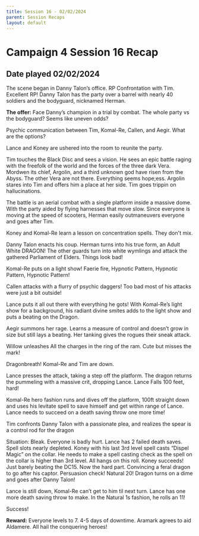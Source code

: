 ```yaml
---
title: Session 16 - 02/02/2024
parent: Session Recaps
layout: default
---
```


# Campaign 4 Session 16 Recap
## Date played 02/02/2024

The scene began in Danny Talon’s office.  RP Confrontation with Tim. Excellent RP!  Danny Talon has the party over a barrel with nearly 40 soldiers and the bodyguard, nicknamed Herman.

**The offer:** Face Danny’s champion in a trial by combat.  The whole party vs the bodyguard?  Seems like uneven odds?

Psychic communication between Tim, Komal-Re, Callen, and Aegir.  What are the options?

Lance and Koney are ushered into the room to reunite the party.

Tim touches the Black Disc and sees a vision.  He sees an epic battle raging with the freefolk of the world and the forces of the three dark Vera.  Mordwen its chief, Argolin, and a third unknown god have risen from the Abyss.  The other Vera are not there.  Everything seems hope;ess.  Argolin stares into Tim and offers him a place at her side.  Tim goes trippin on hallucinations.

The battle is an aerial combat with a single platform inside a massive dome.  With the party aided by flying harnesses that move slow.  Since everyone is moving at the speed of scooters, Herman easily outmaneuvers everyone and goes after Tim.

Koney and Komal-Re learn a lesson on concentration spells.  They don't mix.

Danny Talon enacts his coup.  Herman turns into his true form, an Adult White DRAGON!  The other guards turn into white wymlings and attack the gathered Parliament of Elders.  Things look bad!

Komal-Re puts on a light show! Faerie fire, Hypnotic Pattern, Hypnotic Pattern, Hypnotic Pattern!

Callen attacks with a flurry of psychic daggers! Too bad most of his attacks were just a bit outside!

Lance puts it all out there with everything he gots! With Komal-Re’s light show for a background, his radiant divine smites adds to the light show and puts a beating on the Dragon.

Aegir summons her rage.  Learns a measure of control and doesn’t grow in size but still lays a beating.  Her tanking gives the rogues their sneak attack.

Willow unleashes All the charges in the ring of the ram.  Cute but misses the mark!

Dragonbreath! Komal-Re and Tim are down.

Lance presses the attack, taking a step off the platform.  The dragon returns the pummeling with a massive crit, dropping Lance.  Lance Falls 100 feet, hard!

Komal-Re hero fashion runs and dives off the platform, 100ft straight down and uses his levitate spell to save himself and get within range of Lance.  Lance needs to succeed on a death saving throw one more time!

Tim confronts Danny Talon with a passionate plea, and realizes the spear is a control rod for the dragon

Situation: Bleak. Everyone is badly hurt. Lance has 2 failed death saves. Spell slots nearly depleted. Koney with his last 3rd level spell casts “Dispel Magic” on the collar.  He needs to make a spell  casting check as the spell on the collar is higher than 3rd level.  All hangs on this roll.  Koney succeeds!  Just barely beating the DC15.  Now the hard part.  Convincing a feral dragon to go after his captor.  Persuasion check! Natural 20!  Dragon turns on a dime and goes after Danny Talon!

Lance is still down, Komal-Re can’t get to him til next turn.  Lance has one more death saving throw to make.  In the Natural 1s fashion, he rolls an 11!

Success! 

**Reward:** Everyone levels to 7.  4-5 days of downtime.  Aramark agrees to aid Aldamere.  All hail the conquering heroes!